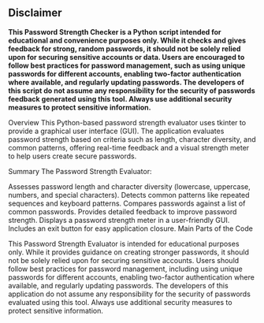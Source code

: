 <h2>Disclaimer</h2>
<b>This Password Strength Checker is a Python script intended for educational and convenience purposes only. While it checks and gives feedback for strong, random passwords, it should not be solely relied upon for securing sensitive accounts or data. Users are encouraged to follow best practices for password management, such as using unique passwords for different accounts, enabling two-factor authentication where available, and regularly updating passwords. The developers of this script do not assume any responsibility for the security of passwords feedback generated using this tool. Always use additional security measures to protect sensitive information.</b>

Overview
This Python-based password strength evaluator uses tkinter to provide a graphical user interface (GUI). The application evaluates password strength based on criteria such as length, character diversity, and common patterns, offering real-time feedback and a visual strength meter to help users create secure passwords.

Summary
The Password Strength Evaluator:

Assesses password length and character diversity (lowercase, uppercase, numbers, and special characters).
Detects common patterns like repeated sequences and keyboard patterns.
Compares passwords against a list of common passwords.
Provides detailed feedback to improve password strength.
Displays a password strength meter in a user-friendly GUI.
Includes an exit button for easy application closure.
Main Parts of the Code

This Password Strength Evaluator is intended for educational purposes only. While it provides guidance on creating stronger passwords, it should not be solely relied upon for securing sensitive accounts. Users should follow best practices for password management, including using unique passwords for different accounts, enabling two-factor authentication where available, and regularly updating passwords. The developers of this application do not assume any responsibility for the security of passwords evaluated using this tool. Always use additional security measures to protect sensitive information.
